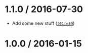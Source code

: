 <!--remark setext-->

<!--lint disable no-multiple-toplevel-headings-->

1.1.0 / 2016-07-30
==================

*   Add some new stuff ([`f61fe59`](https://github.com/wooorm/fillers/commit/f61fe59))

1.0.0 / 2016-01-15
==================
